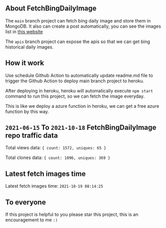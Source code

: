 ## About FetchBingDailyImage

The `main` branch project can fetch bing daily image and store them in MongoDB.
It also can create a post automatically, you can see the images list in [this website](https://oursalbum.netlify.app)

The `apis` branch project can expose the apis so that we can get bing historical daily images.

## How it work

Use schedule Github Action to automatically update readme.md file to trigger the Github Action to deploy main branch project to heroku.

After deploying in heroku, heroku will automatically execute `npm start` command to run this project, so we can fetch the image everyday.

This is like we deploy a azure function in heroku, we can get a free azure function by this way.

## `2021-06-15` To `2021-10-18` FetchBingDailyImage repo traffic data

Total views data: `{ count: 1572, uniques: 65 }`

Total clones data: `{ count: 1096, uniques: 369 }`

## Latest fetch images time

Latest fetch images time: `2021-10-19 08:14:25`

## To everyone

If this project is helpful to you please star this project, this is an encouragement to me `:)`




